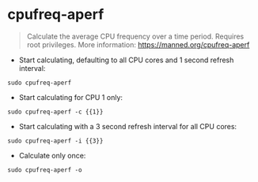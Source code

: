 # cpufreq-aperf

> Calculate the average CPU frequency over a time period.
> Requires root privileges.
> More information: <https://manned.org/cpufreq-aperf>

- Start calculating, defaulting to all CPU cores and 1 second refresh interval:

`sudo cpufreq-aperf`

- Start calculating for CPU 1 only:

`sudo cpufreq-aperf -c {{1}}`

- Start calculating with a 3 second refresh interval for all CPU cores:

`sudo cpufreq-aperf -i {{3}}`

- Calculate only once:

`sudo cpufreq-aperf -o`
